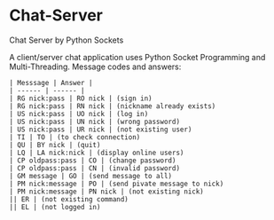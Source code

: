 # Chat-Server
Chat Server by Python Sockets

A client/server chat application uses Python Socket Programming and Multi-Threading. Message codes and answers:

    | Messsage | Answer |
    | ------ | ------ |
    | RG nick:pass | RO nick | (sign in)
    | RG nick:pass | RN nick | (nickname already exists)
    | US nick:pass | UO nick | (log in)
    | US nick:pass | UN nick | (wrong password)
    | US nick:pass | UR nick | (not existing user)
    | TI | TO | (to check connection)
    | QU | BY nick | (quit)
    | LQ | LA nick:nick | (display online users)
    | CP oldpass:pass | CO | (change password)
    | CP oldpass:pass | CN | (invalid password)
    | GM message | GO | (send message to all)
    | PM nick:message | PO | (send pivate message to nick)
    | PM nick:message | PN nick | (not existing nick)
    || ER | (not existing command)
    || EL | (not logged in)
